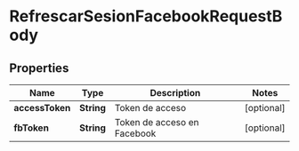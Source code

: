 

# RefrescarSesionFacebookRequestBody


## Properties

| Name | Type | Description | Notes |
|------------ | ------------- | ------------- | -------------|
|**accessToken** | **String** | Token de acceso |  [optional] |
|**fbToken** | **String** | Token de acceso en Facebook |  [optional] |



